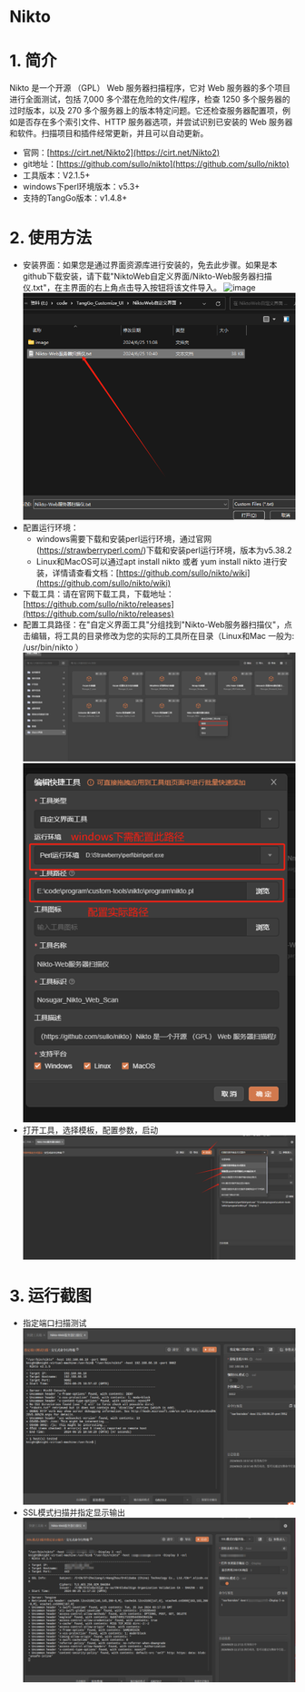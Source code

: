 # Nikto

# 1. 简介
Nikto 是一个开源 （GPL） Web 服务器扫描程序，它对 Web 服务器的多个项目进行全面测试，包括 7,000 多个潜在危险的文件/程序，检查 1250 多个服务器的过时版本，以及 270 多个服务器上的版本特定问题。它还检查服务器配置项，例如是否存在多个索引文件、HTTP 服务器选项，并尝试识别已安装的 Web 服务器和软件。扫描项目和插件经常更新，并且可以自动更新。
- 官网：[https://cirt.net/Nikto2](https://cirt.net/Nikto2) 
- git地址：[https://github.com/sullo/nikto](https://github.com/sullo/nikto)
- 工具版本：V2.1.5+
- windows下perl环境版本：v5.3+
- 支持的TangGo版本：v1.4.8+
# 2. 使用方法
- 安装界面：如果您是通过界面资源库进行安装的，免去此步骤。如果是本github下载安装，请下载"NiktoWeb自定义界面/Nikto-Web服务器扫描仪.txt"，在主界面的右上角点击导入按钮将该文件导入。
  ![image](https://github.com/user-attachments/assets/78f92b86-0aea-420f-a3e5-93e88f6233b0)
  ![d2.png](image/d2.png) 
- 配置运行环境：
  - windows需要下载和安装perl运行环境，通过官网(https://strawberryperl.com/)下载和安装perl运行环境，版本为v5.38.2
  - Linux和MacOS可以通过apt install nikto 或者 yum install nikto 进行安装，详情请查看文档：[https://github.com/sullo/nikto/wiki](https://github.com/sullo/nikto/wiki)  
- 下载工具：请在官网下载工具，下载地址：[https://github.com/sullo/nikto/releases](https://github.com/sullo/nikto/releases)
- 配置工具路径：在"自定义界面工具"分组找到"Nikto-Web服务器扫描仪"，点击编辑，将工具的目录修改为您的实际的工具所在目录（Linux和Mac 一般为: /usr/bin/nikto ） 
  ![d3.png](image/d3.png)
  ![d4.png](image/d4.png)
- 打开工具，选择模板，配置参数，启动   
  ![d5.png](image/d5.png)
# 3. 运行截图
- 指定端口扫描测试  
  ![p1.png](image/p1.png)
- SSL模式扫描并指定显示输出  
  ![p2.png](image/p2.png)

